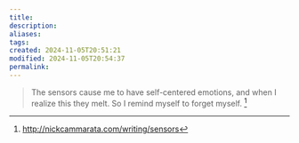 ```yaml
---
title: 
description: 
aliases: 
tags: 
created: 2024-11-05T20:51:21
modified: 2024-11-05T20:54:37
permalink: 
---
```


> The sensors cause me to have self-centered emotions, and when I realize this they melt. So I remind myself to forget myself. [^sensors]

[^sensors]: http://nickcammarata.com/writing/sensors
